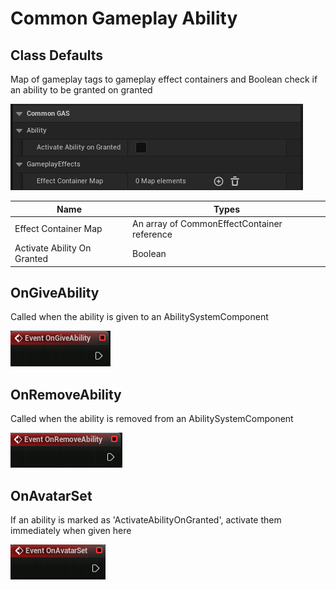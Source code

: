 # Common Gameplay Ability

## Class Defaults

Map of gameplay tags to gameplay effect containers and Boolean check if an ability to be granted on granted

![Image](img/commongameplayabilityclassdefault.png)

Name                          | Types
----------------------------- | ------------------
Effect Container Map          | An array of CommonEffectContainer reference
Activate Ability On Granted   | Boolean


## OnGiveAbility
Called when the ability is given to an AbilitySystemComponent

![Image](img/ongiveability.png)

## OnRemoveAbility
Called when the ability is removed from an AbilitySystemComponent 

![Image](img/onremoveability.png)

## OnAvatarSet
If an ability is marked as 'ActivateAbilityOnGranted', activate them immediately when given here

![Image](img/onavatarset.png)